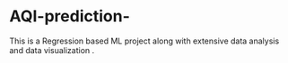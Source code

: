 # AQI-prediction-
This is a Regression based ML project along with extensive data analysis and data visualization . 
